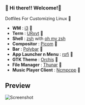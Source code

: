 ### :balloon: Hi there!! Welcome!:balloon:
Dotfiles For Customizing Linux :penguin:

- **WM**                  : [i3](https://i3wm.org/) :balloon:
- **Term**                : [URxvt](https://wiki.archlinux.org/index.php/Rxvt-unicode) :balloon:
- **Shell**               : [zsh](https://wiki.archlinux.org/index.php/zsh) with [oh my zsh](https://github.com/ohmyzsh/ohmyzsh) 
- **Compositor**          : [Picom](https://github.com/ibhagwan/picom) :balloon:
- **Bar**                 : [Polybar](https://wiki.archlinux.org/index.php/Polybar) :balloon:
- **App Launcher n Menu** : [rofi](https://github.com/davatorium/rofi) :balloon:
- **GTK Theme**           : [Orchis](https://github.com/vinceliuice/Orchis-theme) :balloon:
- **File Manager**        : [Thunar](https://wiki.archlinux.org/index.php/Thunar) :balloon:
- **Music Player Client** : [Ncmpcpp](https://wiki.archlinux.org/index.php/Ncmpcpp) :balloon:

## Preview

![Screenshot](https://github.com/Eloysheyin/Minimalist-Dots/blob/master/ScreenShot.png)





